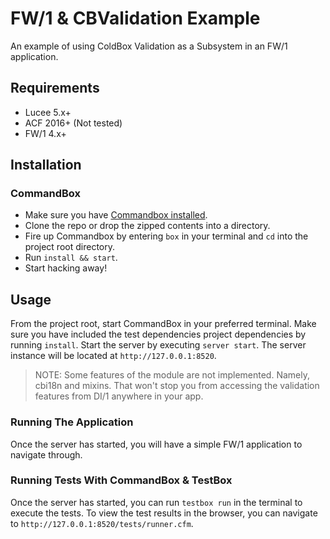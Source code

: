 # FW/1 & CBValidation Example
An example of using ColdBox Validation as a Subsystem in an FW/1 application.

## Requirements

* Lucee 5.x+
* ACF 2016+ (Not tested)
* FW/1 4.x+

## Installation

### CommandBox

- Make sure you have [Commandbox installed](https://commandbox.ortusbooks.com/content/setup/installation.html).
- Clone the repo or drop the zipped contents into a directory.
- Fire up Commandbox by entering `box` in your terminal and `cd` into the project root directory.
- Run `install && start`.
- Start hacking away!

## Usage

From the project root, start CommandBox in your preferred terminal. Make sure you have included the test dependencies project dependencies by running `install`. Start the server by executing `server start`. The server instance will be located at `http://127.0.0.1:8520`.

> NOTE: Some features of the module are not implemented. Namely, cbi18n and mixins. That won't stop you from accessing the validation features from DI/1 anywhere in your app.

### Running The Application

Once the server has started, you will have a simple FW/1 application to navigate through.

### Running Tests With CommandBox & TestBox

Once the server has started, you can run `testbox run` in the terminal to execute the tests. To view the test results in the browser, you can navigate to `http://127.0.0.1:8520/tests/runner.cfm`.
